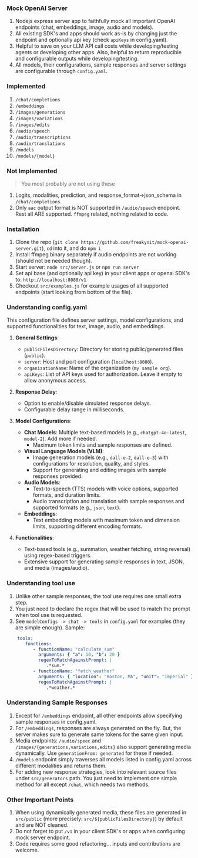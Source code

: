 ### Mock OpenAI Server 
1. Nodejs express server app to faithfully mock all important OpenAI endpoints (chat, embeddings, image, audio and models).
2. All existing SDK's and apps should work as-is by changing just the endpoint and optionally api key (check `apiKeys` in config.yaml).
3. Helpful to save on your LLM API call costs while developing/testing agents or developing other apps. Also, helpful to return reproducible and configurable outputs while developing/testing.  
4. All models, their configurations, sample responses and server settings are configurable through `config.yaml`.

### Implemented
1. `/chat/completions`
2. `/embeddings`
3. `/images/generations`
4. `/images/variations`
5. `/images/edits`
6. `/audio/speech`
7. `/audio/transcriptions`
8. `/audio/translations`
9. `/models`
10. `/models/{model}`

### Not Implemented
> You most probably are not using these
1. Logits, modalities, prediction, and response_format->json_schema in `/chat/completions`.
2. Only `aac` output format is NOT supported in `/audio/speech` endpoint. Rest all ARE supported. `ffmpeg` related, nothing related to code.

### Installation
1. Clone the repo (`git clone https://github.com/freakynit/mock-openai-server.git`), `cd` into it, and do `npm i`
2. Install ffmpeg binary separately if audio endpoints are not working (should not be needed though).
3. Start server: `node src/server.js` or `npm run server`
4. Set api base (and optionally api key) in your client apps or openai SDK's to: `http://localhost:8080/v1`
5. Checkout `src/examples.js` for example usages of all supported endpoints (start looking from bottom of the file).

### Understanding config.yaml
This configuration file defines server settings, model configurations, and supported functionalities for text, image, audio, and embeddings.
1. **General Settings**:
    - `publicFilesDirectory`: Directory for storing public/generated files (`public`).
    - `server`: Host and port configuration (`localhost:8080`).
    - `organizationName`: Name of the organization (`my sample org`).
    - `apiKeys`: List of API keys used for authorization. Leave it empty to allow anonymous access.

2. **Response Delay**:
    - Option to enable/disable simulated response delays.
    - Configurable delay range in milliseconds.

3. **Model Configurations**:
    - **Chat Models**: Multiple text-based models (e.g., `chatgpt-4o-latest`, `model-2`). Add more if needed.
        - Maximum token limits and sample responses are defined.
    - **Visual Language Models (VLM)**:
        - Image generation models (e.g., `dall-e-2`, `dall-e-3`) with configurations for resolution, quality, and styles.
        - Support for generating and editing images with sample responses provided.
    - **Audio Models**:
        - Text-to-speech (TTS) models with voice options, supported formats, and duration limits.
        - Audio transcription and translation with sample responses and supported formats (e.g., `json`, `text`).
    - **Embeddings**:
        - Text embedding models with maximum token and dimension limits, supporting different encoding formats.

4. **Functionalities**:
    - Text-based tools (e.g., summation, weather fetching, string reversal) using regex-based triggers.
    - Extensive support for generating sample responses in text, JSON, and media (images/audio).

### Understanding tool use
1. Unlike other sample responses, the tool use requires one small extra step.
2. You just need to declare the regex that will be used to match the prompt when tool use is requested.
3. See `modelConfigs -> chat -> tools` in `config.yaml` for examples (they are simple enough). Sample:
```yaml
    tools:
       functions:
          - functionName: "calculate_sum"
            arguments: { "a": 10, "b": 20 }
            regexToMatchAgainstPrompt: |
               .*sum.*
          - functionName: "fetch_weather"
            arguments: { "location": "Boston, MA", "unit": "imperial" }
            regexToMatchAgainstPrompt: |
               .*weather.* 
```

### Understanding Sample Responses
1. Except for `/embeddings` endpoint, all other endpoints allow specifying sample responses in config.yaml.
2. For `/embeddings`, responses are always generated on the fly. But, the server makes sure to generate same tokens for the same given input.
3. Media endpoints: `/audio/speec` and `/images/{generations,variations,edits}` also support generating media dynamically. Use `generationFrom: generated` for these if needed.
4. `/models` endpoint simply traverses all models listed in config.yaml across different modalities and returns them.
5. For adding new response strategies, look into relevant source files under `src/generators` path. You just need to implement one simple method for all except `/chat`, which needs two methods.

### Other Important Points
1. When using dynamically generated media, these files are generated in `src/public` (more precisely: `src/${publicFilesDirectory}`) by default and are NOT cleaned.
2. Do not forget to put `/v1` in your client SDK's or apps when configuring mock server endpoint.
3. Code requires some good refactoring... inputs and contributions are welcome.
